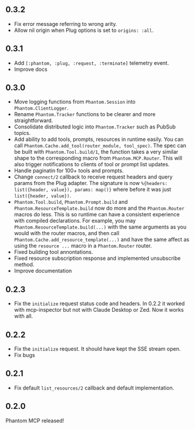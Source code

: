 ## 0.3.2

- Fix error message referring to wrong arity.
- Allow nil origin when Plug options is set to `origins: :all`.

## 0.3.1

- Add `[:phantom, :plug, :request, :terminate]` telemetry event.
- Improve docs

## 0.3.0

- Move logging functions from `Phantom.Session` into `Phantom.ClientLogger`.
- Rename `Phantom.Tracker` functions to be clearer and more straightforward.
- Consolidate distributed logic into `Phantom.Tracker` such as PubSub topics.
- Add ability to add tools, prompts, resources in runtime easily. You can call
  `Phantom.Cache.add_tool(router_module, tool_spec)`. The spec can be built with
  `Phantom.Tool.build/1`, the function takes a very similar shape to the corresponding macro from `Phantom.MCP.Router`. This will also trigger notifications to clients of tool or prompt list updates.
- Handle paginatin for 100+ tools and prompts.
- Change `connect/2` callback to receive request headers and query params from the Plug adapter. The signature is now `%{headers: list({header, value}), params: map()}` where before it was just `list({header, value})`.
- `Phantom.Tool.build`, `Phantom.Prompt.build` and `Phantom.ResourceTemplate.build` now do more and the `Phantom.Router` macros do less. This is so runtime can have a consistent experience with compiled declarations. For example, you may `Phantom.ResourceTemplate.build(...)` with the same arguments as you would with the router macros, and then call `Phantom.Cache.add_resource_template(...)` and have the same affect as using the `resource ...` macro in a `Phantom.Router` router.
- Fixed building tool annontations.
- Fixed resource subscription response and implemented unsubscribe method.
- Improve documentation

## 0.2.3

- Fix the `initialize` request status code and headers. In 0.2.2 it worked
with mcp-inspector but not with Claude Desktop or Zed. Now it works with all.

## 0.2.2

- Fix the `initialize` request. It should have kept the SSE stream open.
- Fix bugs

## 0.2.1

- Fix default `list_resources/2` callback and default implementation.

## 0.2.0

Phantom MCP released!
